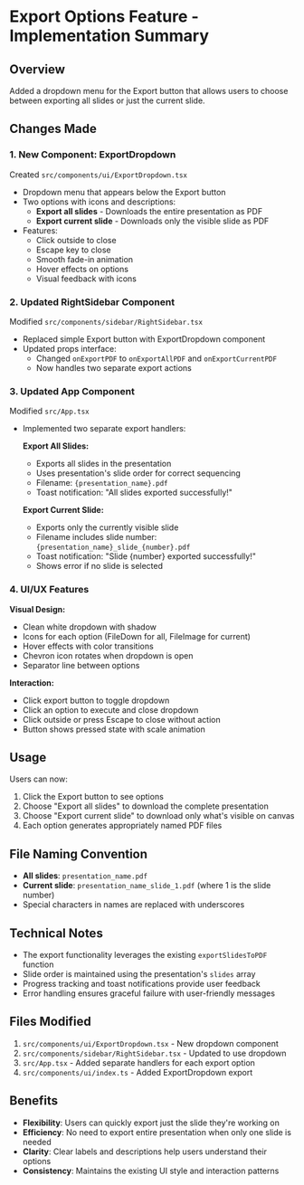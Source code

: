 # Export Options Feature - Implementation Summary

## Overview
Added a dropdown menu for the Export button that allows users to choose between exporting all slides or just the current slide.

## Changes Made

### 1. **New Component: ExportDropdown**
Created `src/components/ui/ExportDropdown.tsx`
- Dropdown menu that appears below the Export button
- Two options with icons and descriptions:
  - **Export all slides** - Downloads the entire presentation as PDF
  - **Export current slide** - Downloads only the visible slide as PDF
- Features:
  - Click outside to close
  - Escape key to close
  - Smooth fade-in animation
  - Hover effects on options
  - Visual feedback with icons

### 2. **Updated RightSidebar Component**
Modified `src/components/sidebar/RightSidebar.tsx`
- Replaced simple Export button with ExportDropdown component
- Updated props interface:
  - Changed `onExportPDF` to `onExportAllPDF` and `onExportCurrentPDF`
  - Now handles two separate export actions

### 3. **Updated App Component**
Modified `src/App.tsx`
- Implemented two separate export handlers:
  
  **Export All Slides:**
  - Exports all slides in the presentation
  - Uses presentation's slide order for correct sequencing
  - Filename: `{presentation_name}.pdf`
  - Toast notification: "All slides exported successfully!"
  
  **Export Current Slide:**
  - Exports only the currently visible slide
  - Filename includes slide number: `{presentation_name}_slide_{number}.pdf`
  - Toast notification: "Slide {number} exported successfully!"
  - Shows error if no slide is selected

### 4. **UI/UX Features**

**Visual Design:**
- Clean white dropdown with shadow
- Icons for each option (FileDown for all, FileImage for current)
- Hover effects with color transitions
- Chevron icon rotates when dropdown is open
- Separator line between options

**Interaction:**
- Click export button to toggle dropdown
- Click an option to execute and close dropdown
- Click outside or press Escape to close without action
- Button shows pressed state with scale animation

## Usage

Users can now:
1. Click the Export button to see options
2. Choose "Export all slides" to download the complete presentation
3. Choose "Export current slide" to download only what's visible on canvas
4. Each option generates appropriately named PDF files

## File Naming Convention

- **All slides**: `presentation_name.pdf`
- **Current slide**: `presentation_name_slide_1.pdf` (where 1 is the slide number)
- Special characters in names are replaced with underscores

## Technical Notes

- The export functionality leverages the existing `exportSlidesToPDF` function
- Slide order is maintained using the presentation's `slides` array
- Progress tracking and toast notifications provide user feedback
- Error handling ensures graceful failure with user-friendly messages

## Files Modified

1. `src/components/ui/ExportDropdown.tsx` - New dropdown component
2. `src/components/sidebar/RightSidebar.tsx` - Updated to use dropdown
3. `src/App.tsx` - Added separate handlers for each export option
4. `src/components/ui/index.ts` - Added ExportDropdown export

## Benefits

- **Flexibility**: Users can quickly export just the slide they're working on
- **Efficiency**: No need to export entire presentation when only one slide is needed
- **Clarity**: Clear labels and descriptions help users understand their options
- **Consistency**: Maintains the existing UI style and interaction patterns
